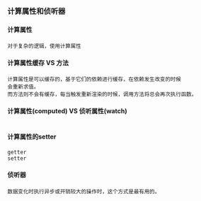### 计算属性和侦听器

#### 计算属性
```
对于复杂的逻辑，使用计算属性
```

#### 计算属性缓存 VS 方法
```
计算属性是可以缓存的，基于它们的依赖进行缓存，在依赖发生改变的时候
会重新求值。
而方法则不会有缓存，每当触发重新渲染的时候，调用方法将总会再次执行函数。
```
#### 计算属性(computed) VS 侦听属性(watch)
```

```
#### 计算属性的setter
```
getter
setter
```

#### 侦听器
```
数据变化时执行异步或开销较大的操作时，这个方式是最有用的。

```


